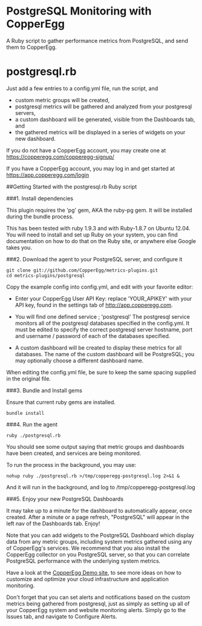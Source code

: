 PostgreSQL Monitoring with CopperEgg
===========================

A Ruby script to gather performance metrics from PostgreSQL, and send them to CopperEgg.


postgresql.rb
=============

Just add a few entries to a config.yml file, run the  script, and
  - custom metric groups will be created,
  - postgresql metrics will be gathered and analyzed from your postgresql servers,
  - a custom dashboard will be generated, visible from the Dashboards tab, and
  - the gathered metrics will be displayed in a series of widgets on your new dashboard.

If you do not have a CopperEgg account, you may create one at <https://copperegg.com/copperegg-signup/>

If you have a CopperEgg account, you may log in and get started at <https://app.copperegg.com/login>

##Getting Started with the postgresql.rb Ruby script

###1. Install dependencies

This plugin requires the 'pg' gem, AKA the ruby-pg gem. It will be installed during the bundle process.

This has been tested with ruby 1.9.3 and with Ruby-1.8.7 on Ubuntu 12.04. You will need to install and set up Ruby on your system, you can find documentation on how to do that on the Ruby site, or anywhere else Google takes you.


###2. Download the agent to your PostgreSQL server, and configure it

    git clone git://github.com/CopperEgg/metrics-plugins.git
    cd metrics-plugins/postgresql

Copy the example config into config.yml, and edit with your favorite editor:

  - Enter your CopperEgg User API Key:  replace 'YOUR_APIKEY' with your API key, found in the settings tab of http://app.copperegg.com.

  - You will find one defined service ; 'postgresql' The postgresql service monitors all of the postgresql databases specified in the config.yml. It must be edited to specify the correct postgresql server hostname, port and username / password of each of the databases specified.

  - A custom dashboard will be created to display these metrics for all databases. The name of the custom dashboard will be PostgreSQL; you may optionally choose a different dashboard name.


When editing the config.yml file, be sure to keep the same spacing supplied in the original file.

###3. Bundle and Install gems

Ensure that current ruby gems are installed.

    bundle install

###4. Run the agent

    ruby ./postgresql.rb

You should see some output saying that metric groups and dashboards have been created, and services are being monitored.

To run the process in the background, you may use:

    nohup ruby ./postgresql.rb >/tmp/copperegg-postgresql.log 2>&1 &

And it will run in the background, and log to /tmp/copperegg-postgresql.log


###5. Enjoy your new PostgreSQL Dashboards

It may take up to a minute for the dashboard to automatically appear, once created.
After a minute or a page refresh, "PostgreSQL" will appear in the left nav of the Dashboards tab.  Enjoy!

Note that you can add widgets to the PostgreSQL Dashboard which display data from any metric groups, including system metrics gathered using any of CopperEgg's services. We recommend that you also install the CopperEgg collector on you PostgreSQL server, so that you can correlate PostgreSQL performance with the underlying system metrics.


Have a look at the [CopperEgg Demo site](https://app.copperegg.com/demo), to see more ideas on how to customize and optimize your cloud infrastructure and application monitoring.

Don't forget that you can set alerts and notifications based on the custom metrics being gathered from postgresql, just as simply as setting up all of your CopperEgg system and website monitoring alerts. Simply go to the Issues tab, and navigate to Configure Alerts.

